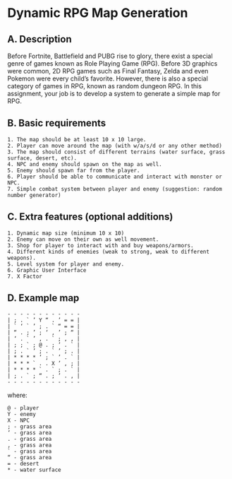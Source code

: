 Dynamic RPG Map Generation
==========================

A. Description
---------------

Before Fortnite, Battlefield and PUBG rise to glory, there exist a special genre of games known as Role Playing Game (RPG). Before 3D graphics were common, 2D RPG games such as Final Fantasy, Zelda and even Pokemon were every child’s favorite. However, there is also a special category of games in RPG, known as random dungeon RPG. In this assignment, your job is to develop a system to generate a simple map for RPG.

B. Basic requirements
----------------------
    1. The map should be at least 10 x 10 large.
    2. Player can move around the map (with w/a/s/d or any other method)
    3. The map should consist of different terrains (water surface, grass surface, desert, etc).
    4. NPC and enemy should spawn on the map as well.
    5. Enemy should spawn far from the player.
    6. Player should be able to communicate and interact with monster or NPC.
    7. Simple combat system between player and enemy (suggestion: random number generator)
    
C. Extra features (optional additions)
---------------------------------------
    1. Dynamic map size (minimum 10 x 10)
    2. Enemy can move on their own as well movement.
    3. Shop for player to interact with and buy weapons/armors.
    4. Different kinds of enemies (weak to strong, weak to different weapons).
    5. Level system for player and enemy.
    6. Graphic User Interface
    7. X Factor
    
D. Example map
----------------
    - - - - - - - - - - - -
    | ; . ` ’ Y “ . ’ = = |
    | ` ‘ ` ’ ; . ` “ = = |
    | “ . ; ’ ; ‘ , ’ ; “ |
    | ‘ . ` ’ , . ` ; , , |
    | ; ; ` ; @ . ; ’ . ` |
    | ; . ` ’ ; . ` ’ ; . |
    | * * * * ‘ ; ` ’ . ` |
    | * * * ` . . X ’ , ; |
    | * * * * ` . ` ; . ` |
    | ; . ` ; “ . ; ’ . , |
    - - - - - - - - - - - -

where:

    @ - player
    Y - enemy
    X - NPC
    ; - grass area
    ‘ - grass area
    . - grass area
    , - grass area
    ` - grass area
    “ - grass area
    = - desert
    * - water surface